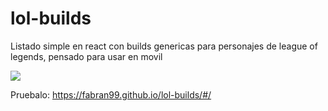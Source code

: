 # lol-builds
Listado simple en react con builds genericas para personajes de league of legends, pensado para usar en movil

![](https://i.imgur.com/bc3tBD8.png)

Pruebalo: https://fabran99.github.io/lol-builds/#/
